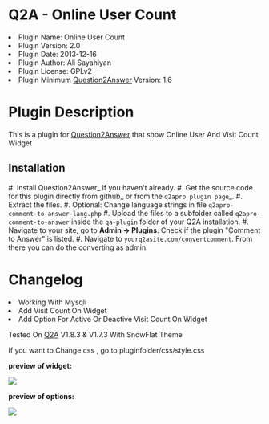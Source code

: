 # Q2A - Online User Count

<li>Plugin Name: Online User Count</li>
<li>Plugin Version: 2.0</li>
<li>Plugin Date: 2013-12-16</li>
<li>Plugin Author: Ali Sayahiyan </li>
<li>Plugin License: GPLv2</li>
<li>Plugin Minimum <a href="http://www.question2answer.org/">Question2Answer</a> Version: 1.6</li>

# Plugin Description
</p>
This is a plugin for <a href="http://www.question2answer.org/">Question2Answer</a> that show Online User And Visit Count Widget

Installation
------------
#. Install Question2Answer_ if you haven't already.
#. Get the source code for this plugin directly from github_ or from the `q2apro plugin page`_.
#. Extract the files.
#. Optional: Change language strings in file ``q2apro-comment-to-answer-lang.php``
#. Upload the files to a subfolder called ``q2apro-comment-to-answer`` inside the ``qa-plugin`` folder of your Q2A installation.
#. Navigate to your site, go to **Admin -> Plugins**. Check if the plugin "Comment to Answer" is listed.
#. Navigate to ``yourq2asite.com/convertcomment``. From there you can do the converting as admin.

# Changelog

<li>Working With Mysqli</li>
<li>Add Visit Count On Widget</li>
<li> Add Option For Active Or Deactive Visit Count On Widget</li>
</p>
Tested On <a href="http://www.question2answer.org/">Q2A</a> V1.8.3 & V1.7.3 With SnowFlat Theme
</p>
If you want to Change css , go to pluginfolder/css/style.css
</p>
<b>preview of widget:</b>
</p>
<img src="http://196.221.149.40/img/OnlineUserCountWidget.jpg">
</p>
</p>
</p>
<b>preview of options:</b>
</p>
<img src="http://196.221.149.40/img/OnlineUserCount.jpg">

